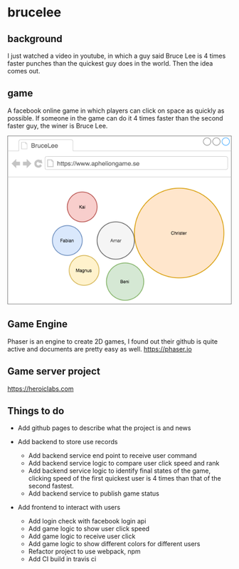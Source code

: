# brucelee

## background
I just watched a video in youtube, in which a guy said Bruce Lee is 4 times faster punches than the quickest guy does in the world. Then the idea comes out.

## game
A facebook online game in which players can click on space as quickly as possible. If someone in the game can do it 4 times faster than the second faster guy, the winer is Bruce Lee.

![Idea](/idea.png)

## Game Engine
Phaser is an engine to create 2D games, I found out their github is quite active and documents are pretty easy as well. 
https://phaser.io

## Game server project
https://heroiclabs.com

## Things to do
* Add github pages to describe what the project is and news
* Add backend to store use records
    * Add backend service end point to receive user command
    * Add backend service logic to compare user click speed and rank
    * Add backend service logic to identify final states of the game, clicking speed of the first quickest user is 4 times than that of the second fastest.
    * Add backend service to publish game status

* Add frontend to interact with users
    * Add login check with facebook login api
    * Add game logic to show user click speed
    * Add game logic to receive user click
    * Add game logic to show different colors for different users
    * Refactor project to use webpack, npm
    * Add CI build in travis ci

